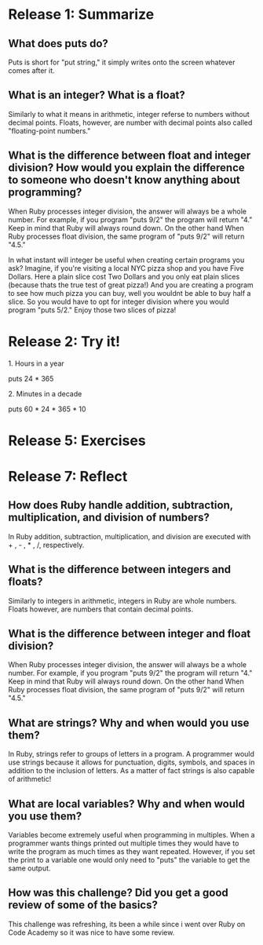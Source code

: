 <h1> Release 1: Summarize </h1>
<h2> What does puts do? </h2>
<p> Puts is short for "put string," it simply writes onto the screen whatever comes after it. </p>
<h2> What is an integer? What is a float? </h2>
<p> Similarly to what it means in arithmetic, integer referse to numbers without decimal points. Floats, however, are number with decimal points also called "floating-point numbers." </p>
<h2> What is the difference between float and integer division? How would you explain the difference to someone who doesn't know anything about programming? </h2>
<p> When Ruby processes integer division, the answer will always be a whole number. For example, if you program "puts 9/2" the program will return "4." Keep in mind that Ruby will always round down. On the other hand When Ruby processes float division, the same program of "puts 9/2" will return "4.5." </p>
<p> In what instant will integer be useful when creating certain programs you ask? Imagine, if you're visiting a local NYC pizza shop and you have Five Dollars. Here a plain slice cost Two Dollars and you only eat plain slices (because thats the true test of great pizza!) And you are creating a program to see how much pizza you can buy, well you wouldnt be able to buy half a slice. So you would have to opt for integer division where you would program "puts 5/2." Enjoy those two slices of pizza! </p>
<h1> Release 2: Try it! </h1>
<p>1. Hours in a year</p>
<p> puts 24 * 365 </p>
<p>2. Minutes in a decade</p>
<p> puts 60 * 24 * 365 * 10 </p>
<h1> Release 5: Exercises </h1>
<h1> Release 7: Reflect </h1>
<h2>How does Ruby handle addition, subtraction, multiplication, and division of numbers?</h2>
<p> In Ruby addition, subtraction, multiplication, and division are executed with + , - , * , /, respectively. </p>
<h2>What is the difference between integers and floats?</h2>
<p> Similarly to integers in arithmetic, integers in Ruby are whole numbers. Floats however, are numbers that contain decimal points. </p>
<h2>What is the difference between integer and float division?</h2>
<p>When Ruby processes integer division, the answer will always be a whole number. For example, if you program "puts 9/2" the program will return "4." Keep in mind that Ruby will always round down. On the other hand When Ruby processes float division, the same program of "puts 9/2" will return "4.5."</p>
<h2>What are strings? Why and when would you use them?</h2>
<p> In Ruby, strings refer to groups of letters in a program. A programmer would use strings because it allows for punctuation, digits, symbols, and spaces in addition to the inclusion of letters. As a matter of fact strings is also capable of arithmetic! </p>
<h2>What are local variables? Why and when would you use them?</h2>
<p> Variables become extremely useful when programming in multiples. When a programmer wants things printed out multiple times they would have to write the program as much times as they want repeated. However, if you set the print to a variable one would only need to "puts" the variable to get the same output. </p>
<h2>How was this challenge? Did you get a good review of some of the basics?</h2>
<p> This challenge was refreshing, its been a while since i went over Ruby on Code Academy so it was nice to have some review. </p>
